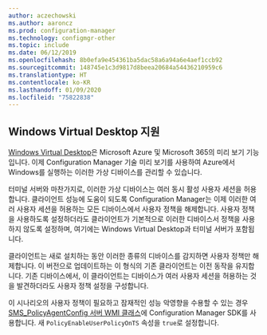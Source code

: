 ```yaml
---
author: aczechowski
ms.author: aaroncz
ms.prod: configuration-manager
ms.technology: configmgr-other
ms.topic: include
ms.date: 06/12/2019
ms.openlocfilehash: 8b0efa9e454361ba5dac58a6a94a6e4aef1ccb92
ms.sourcegitcommit: 148745e1c3d9817d8beea20684a54436210959c6
ms.translationtype: HT
ms.contentlocale: ko-KR
ms.lasthandoff: 01/09/2020
ms.locfileid: "75822838"
---
```

## <a name="bkmk_winsku"></a> Windows Virtual Desktop 지원

<!--3556025-->

[Windows Virtual Desktop](https://docs.microsoft.com/azure/virtual-desktop/)은 Microsoft Azure 및 Microsoft 365의 미리 보기 기능입니다. 이제 Configuration Manager 기술 미리 보기를 사용하여 Azure에서 Windows를 실행하는 이러한 가상 디바이스를 관리할 수 있습니다.

터미널 서버와 마찬가지로, 이러한 가상 디바이스는 여러 동시 활성 사용자 세션을 허용합니다. 클라이언트 성능에 도움이 되도록 Configuration Manager는 이제 이러한 여러 사용자 세션을 허용하는 모든 디바이스에서 사용자 정책을 해제합니다. 사용자 정책을 사용하도록 설정하더라도 클라이언트가 기본적으로 이러한 디바이스서 정책을 사용하지 않도록 설정하며, 여기에는 Windows Virtual Desktop과 터미널 서버가 포함됩니다.

클라이언트는 새로 설치하는 동안 이러한 종류의 디바이스를 감지하면 사용자 정책만 해제합니다. 이 버전으로 업데이트하는 이 형식의 기존 클라이언트는 이전 동작을 유지합니다. 기존 디바이스에서, 이 클라이언트는 디바이스가 여러 사용자 세션을 허용하는 것을 발견하더라도 사용자 정책 설정을 구성합니다.

이 시나리오의 사용자 정책이 필요하고 잠재적인 성능 악영향을 수용할 수 있는 경우 [SMS_PolicyAgentConfig 서버 WMI 클래스](/sccm/develop/reference/core/clients/config/sms_policyagentconfig-server-wmi-class)에 Configuration Manager SDK를 사용합니다. 새 `PolicyEnableUserPolicyOnTS` 속성을 `true`로 설정합니다.
